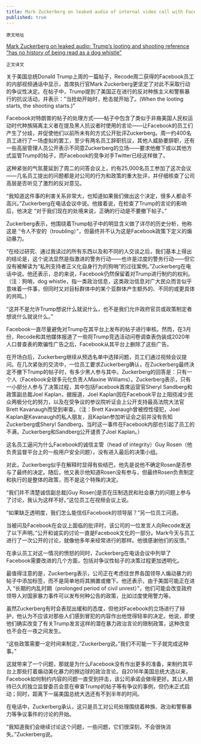 ```yaml
---
title: Mark Zuckerberg on leaked audio of internal video call with Facebook employees
published: true
---
```


`原文地址`

[Mark Zuckerberg on leaked audio: Trump’s looting and shooting reference “has no history of being read as a dog whistle”](https://www.vox.com/recode/2020/6/2/21278405/facebook-mark-zuckerberg-internal-employee-q-a-defend-moderate-trump-looting-shooting-post)

`正文译文`

关于美国总统Donald Trump上周的一篇帖子，Recode周二获得的Facebook员工的内部视频通话中显示，首席执行官Mark Zuckerberg更坚定了对此不采取行动的争议性决定。在帖子中，Trump提到了美国正在进行的反对种族主义和警察暴行的抗议活动，并表示：”当抢劫开始时，枪击就开始了。(When the looting starts, the shooting starts.)”

Facebook对特朗普的帖子的处理方式——帖子中包含了类似于非裔美国人民权运动时代种族隔离主义者在提及黑人抗议者时使用的言论——让Facebook的员工们产生了分歧，并促使他们以前所未有的方式公开批评Zuckerberg。周一约400名员工进行了一场虚拟的罢工，至少有两名员工辞职抗议，其他人威胁要辞职，还有一些高层管理人员公开表示不同意Zuckerberg的立场——要求他撤下或以其他方式监管Trump的帖子，而Facebook的竞争对手Twitter已经这样做了。

这种紧张的气氛蔓延到了周二的问答会议上，约有25,000名员工参加了这次会议——几名员工提出的问题都是对公司的行为和政策的重大批评，并仔细核查了公司高层是否听见了激烈的反对意见。

“我知道这件事的利害关系非常大，也知道如果我们做出这个决定，很多人都会不高兴。”Zuckerberg在电话会议中说。他接着说，在检查了Trump的言论的影响后，他决定 “对于我们现在的处境来说，正确的行动是不要撤下帖子。”

Zuckerberg表示，他围绕着Trump帖子中的明显含义做了详尽的历史分析，他称这是 “令人不安的（troubling）”，但最终并不认为这是Facebook政策下定义的煽动暴力。

“在经过研究、通过我读过的所有东西以及和不同的人交谈之后，我们基本上得出的结论是，这个说法显然是指激进的警务行动——也许是过度的警务行动——但它没有被解读为“私刑支持者正义化自身行为的狗哨”的过往案例。”Zuckerberg在电话中说。他还表示，总的来说，Facebook仍然保留着对Trump进行制约的权利。（注：狗哨，dog whistle，指一类政治信息，这类政治信息对广大民众而言似乎意味着一件事，但同时又对目标群体中的某个亚群体产生额外的、不同的或更具体的共鸣。）

“这并不是允许Trump想说什么就说什么，也不是我们允许政府官员或政策制定者想说什么就说什么。”

Facebook一直尽量避免对Trump在其平台上发布的帖子进行审核。然而，在3月份，Recode和其他媒体报道了一些将Trump竞选活动问卷调查表伪装成2020年人口普查表的欺骗性广告之后，Facebook从其平台上删除了这些广告。

在开场白后，Zuckerberg继续从预选名单中选择问题，员工们通过视频会议提问。在几次紧张的交流中，一位员工要求Zuckerberg确认，在Zuckerberg最终决定不撤下Trump的帖子时，有多少黑人参与其中。Zuckerberg的回答是：只有一个人（Facebook全球多元化负责人Maxine Williams）。Zuckerberg表示，只有一小部分人参与了决策过程，其中包括Facebook首席运营官Sheryl Sandberg和政策副总裁Joel Kaplan，据报道，Joel Kaplan因在Facebook平台上阻挠减少民众两极分化的努力，以及在受争议的参议院听证会上公开支持最高法院大法官Brett Kavanaugh而受到审查。（注：Brett Kavanaugh曾被控性侵犯，Joel Kaplan是Kavanaugh的私人朋友，且Kaplan参加听证会之前并没有告知Zuckerberg或Sheryl Sandberg，当时这一事件在Facebook内部也引起了员工的不满，Zuckerberg和Sandberg公开谴责了Joel Kaplan。）

这名员工逼问为什么Facebook的诚信主管（head of integrity）Guy Rosen（他负责监督平台上的一般用户安全问题），没有进入最后的决策小组。

对此，Zuckerberg似乎在解释时显得有些结巴，他先是说他不确定Rosen是否参与了最终的决定。随后，他又表示他知道Rosen没有参与，但最终Rosen负责制定和执行的是整体的政策，而不是这个特殊的决定。

“我们并不清楚诚信副总裁[Guy Rosen]是否在压制选民和社会暴力的问题上参与了讨论，我认为这样不好。”这位员工在视频会议上说。

“如果缺乏透明度，我们怎么能信任Facebook的领导层？”另一位员工问道。

当被问及Facebook在会议上面临的批评时，该公司的一位发言人向Recode发送了以下声明。”公开和诚实的讨论一直是Facebook文化的一部分。Mark今天与员工进行了一次公开的讨论，就像他多年来经常进行的那样。他很感谢他们的反馈。”

在承认员工对这一情况的愤怒的同时，Zuckerberg在电话会议中列举了Facebook需要改进的几个方面，包括对争议性帖子的决策过程更加透明化。

最值得注意的是，Zuckerberg表示，公司正在考虑往世界各国领导人煽动暴力的帖子中添加标签，而不是简单地将其搁置或撤下。他还表示，由于美国可能正在进入 “长期的内乱时期（prolonged period of civil unrest）”，他们可能会改变政府领导人对国家暴力事件可以发布何种公告的政策，比如过度使用警力等。

虽然Zuckerberg有时会表现出缓和的态度，但他对Facebook的立场进行了辩护，他认为不应该对那些人们感到冒犯的内容作出他觉得轻率的决定。他说，即使他们确实改变了有关Trump发言这样的潜在暴力政治言论的限制政策，这种改变也不会在一夜之间发生。

“这些政策需要一定时间来制定，”Zuckerberg说。”我们不可能一下子就完成这种事。”

这就带来了一个问题，那就是为什么Facebook没有作出更多的准备，来制约其平台上那些打着煽动美化暴力的擦边球的政治言论。自2016年美国总统大选以来，Facebook如何制约内容的问题一直受到抨击，该公司承诺会做得更好。其让人期待已久的独立监督委员会意在审查Trump的帖子等有争议的事例，但仍未正式启动；同时，距离下一届美国总统大选还有不到半年的时间。

在电话中，Zuckerberg承认，这只是员工对公司处理围绕着种族、政治和警察暴力等争议事件的讨论的开始。

“我知道我们会继续讨论这个问题，一些问题，它们很深刻，不会很快消失。”Zuckerberg说。
